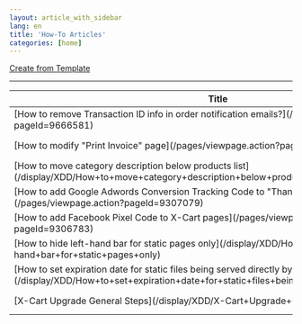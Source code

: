 ```yaml
---
layout: article_with_sidebar
lang: en
title: 'How-To Articles'
categories: [home]
---
```


[Create from Template](http://kb.x-cart.com?createDialogSpaceKey=XDD&createDialogBlueprintId=c22b678d-69eb-4160-abab-455789c88bde)

* * *

<table class="aui content-report-table-macro">

<thead>

<tr>

<th>Title</th>

<th>Creator</th>

<th>Modified</th>

</tr>

</thead>

<tbody>

<tr>

<td class="title">[How to remove Transaction ID info in order notification emails?](/pages/viewpage.action?pageId=9666581)</td>

<td class="creator">[Sergey Fomin](/display/~seyfin)</td>

<td class="modified" data-sortable-date="1464274793209">May 26, 2016</td>

</tr>

<tr>

<td class="title">[How to modify "Print Invoice" page](/pages/viewpage.action?pageId=9306925)</td>

<td class="creator">[Sergey Fomin](/display/~seyfin)</td>

<td class="modified" data-sortable-date="1464274747643">May 26, 2016</td>

</tr>

<tr>

<td class="title">[How to move category description below products list](/display/XDD/How+to+move+category+description+below+products+list)</td>

<td class="creator">[Sergey Fomin](/display/~seyfin)</td>

<td class="modified" data-sortable-date="1463564031186">May 18, 2016</td>

</tr>

<tr>

<td class="title">[How to add Google Adwords Conversion Tracking Code to "Thank you for your order" page](/pages/viewpage.action?pageId=9307079)</td>

<td class="creator">[Sergey Fomin](/display/~seyfin)</td>

<td class="modified" data-sortable-date="1462549854685">May 06, 2016</td>

</tr>

<tr>

<td class="title">[How to add Facebook Pixel Сode to X-Cart pages](/pages/viewpage.action?pageId=9306783)</td>

<td class="creator">[Sergey Fomin](/display/~seyfin)</td>

<td class="modified" data-sortable-date="1462454813749">May 05, 2016</td>

</tr>

<tr>

<td class="title">[How to hide left-hand bar for static pages only](/display/XDD/How+to+hide+left-hand+bar+for+static+pages+only)</td>

<td class="creator">[Sergey Fomin](/display/~seyfin)</td>

<td class="modified" data-sortable-date="1460983337559">Apr 18, 2016</td>

</tr>

<tr>

<td class="title">[How to set expiration date for static files being served directly by Nginx](/display/XDD/How+to+set+expiration+date+for+static+files+being+served+directly+by+Nginx)</td>

<td class="creator">[Sergey Fomin](/display/~seyfin)</td>

<td class="modified" data-sortable-date="1456671632499">Feb 28, 2016</td>

</tr>

<tr>

<td class="title">[X-Cart Upgrade General Steps](/display/XDD/X-Cart+Upgrade+General+Steps)</td>

<td class="creator">[Sergey Fomin](/display/~seyfin)</td>

<td class="modified" data-sortable-date="1452239038710">Jan 08, 2016</td>

</tr>

</tbody>

</table>